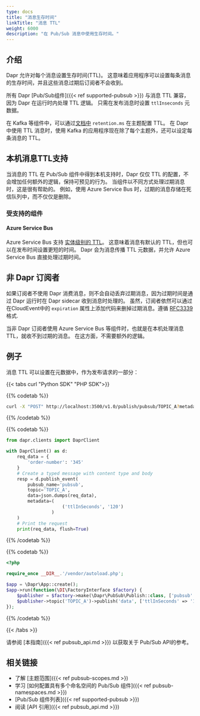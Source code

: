 ```yaml
---
type: docs
title: "消息生存时间"
linkTitle: "消息 TTL"
weight: 6000
description: "在 Pub/Sub 消息中使用生存时间。"
---
```


## 介绍

Dapr 允许对每个消息设置生存时间(TTL)。 这意味着应用程序可以设置每条消息的生存时间，并且这些消息过期后订阅者不会收到。

所有 Dapr [Pub/Sub组件]({{< ref supported-pubsub >}}) 与消息 TTL 兼容，因为 Dapr 在运行时内处理 TTL 逻辑。 只需在发布消息时设置 `ttlInseconds` 元数据。

在 Kafka 等组件中，可以通过[文档中](https://kafka.apache.org/documentation/#topicconfigs_retention.ms) `retention.ms` 在主题配置 TTL。 在 Dapr 中使用 TTL 消息时，使用 Kafka 的应用程序现在除了每个主题外，还可以设定每条消息的 TTL。

## 本机消息TTL支持

当消息的 TTL 在 Pub/Sub 组件中得到本机支持时，Dapr 仅仅 TTL 的配置，不会增加任何额外的逻辑，保持可预见的行为。 当组件以不同方式处理过期消息时，这是很有帮助的。 例如，使用 Azure Service Bus 时，过期的消息存储在死信队列中，而不仅仅是删除。

### 受支持的组件

#### Azure Service Bus

Azure Service Bus 支持 [实体级别的 TTL]((https://docs.microsoft.com/en-us/azure/service-bus-messaging/message-expiration))。 这意味着消息有默认的 TTL，但也可以在发布时间设置更短的时间。 Dapr 会为消息传播 TTL 元数据，并允许 Azure Service Bus 直接处理过期时间。

## 非 Dapr 订阅者

如果订阅者不使用 Dapr 消费消息，则不会自动丢弃过期消息，因为过期时间是通过 Dapr 运行时在 Dapr sidecar 收到消息时处理的。 虽然，订阅者依然可以通过在CloudEvent中的 `expiration` 属性上添加代码来删掉过期消息。遵循 [RFC3339](https://tools.ietf.org/html/rfc3339) 格式.

当非 Dapr 订阅者使用 Azure Service Bus 等组件时，也就是在本机处理消息 TTL，就收不到过期的消息。 在这方面，不需要额外的逻辑。

## 例子

消息 TTL 可以设置在元数据中，作为发布请求的一部分：

{{< tabs curl "Python SDK" "PHP SDK">}}

{{% codetab %}}
```bash
curl -X "POST" http://localhost:3500/v1.0/publish/pubsub/TOPIC_A?metadata.ttlInSeconds=120 -H "Content-Type: application/json" -d '{"order-number": "345"}'
```
{{% /codetab %}}

{{% codetab %}}
```python
from dapr.clients import DaprClient

with DaprClient() as d:
    req_data = {
        'order-number': '345'
    }
    # Create a typed message with content type and body
    resp = d.publish_event(
        pubsub_name='pubsub',
        topic='TOPIC_A',
        data=json.dumps(req_data),
        metadata=(
                     ('ttlInSeconds', '120')
                 )
    )
    # Print the request
    print(req_data, flush=True)
```
{{% /codetab %}}

{{% codetab %}}

```php
<?php

require_once __DIR__.'/vendor/autoload.php';

$app = \Dapr\App::create();
$app->run(function(\DI\FactoryInterface $factory) {
    $publisher = $factory->make(\Dapr\PubSub\Publish::class, ['pubsub' => 'pubsub']);
    $publisher->topic('TOPIC_A')->publish('data', ['ttlInSeconds' => '120']);
});
```

{{% /codetab %}}

{{< /tabs >}}

请参阅 [本指南]({{< ref pubsub_api.md >}}) 以获取关于 Pub/Sub API的参考。

## 相关链接

- 了解 [主题范围]({{< ref pubsub-scopes.md >})
- 学习 [如何配置具有多个命名空间的 Pub/Sub 组件]({{< ref pubsub-namespaces.md >}})
- [Pub/Sub 组件列表]({{< ref supported-pubsub >}})
- 阅读 [API 引用]({{< ref pubsub_api.md >}})

